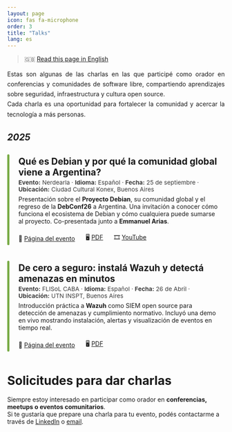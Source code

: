```yaml
---
layout: page
icon: fas fa-microphone
order: 3
title: "Talks"
lang: es
---
```



> 🇬🇧 [Read this page in English](/talks-en/)


<p style="text-align:justify; line-height:1.65; margin-bottom:20px;">
  Estas son algunas de las charlas en las que participé como orador en conferencias y comunidades de software libre, compartiendo aprendizajes sobre seguridad, infraestructura y cultura open source. <br> 
  Cada charla es una oportunidad para fortalecer la comunidad y acercar la tecnología a más personas.
</p>


## _2025_


<div style="position:relative; padding:14px 16px 14px 18px; border-radius:14px; background:rgba(255,255,255,.04); margin:16px 0;">
  <div style="position:absolute; left:0; top:10px; bottom:10px; width:5px; background:#78ab46; border-radius:4px;"></div>
  <!-- <div style="position:absolute; left:0; top:10px; bottom:10px; width:4px; background:#78ab46; border-radius:4px;"></div> -->
  <!-- <div style="position:absolute; left:0; top:10px; bottom:10px; width:4px; background:#78ab46; border-radius:4px;"></div> -->
  <div style="margin-left:8px;">
    <div style="font-weight:700; font-size:1.5em;">
    Qué es Debian y por qué la comunidad global viene a Argentina?
    </div>
    <!-- <div style="opacity:.8; font-size:.95rem; margin:.15rem 0 .4rem 0;">Nerdearla 2025 — 25 de septiembre de 2025</div> -->
    <div style="opacity:.85; font-size:.86rem; margin:.15rem 0 .4rem 0;">
      <strong>Evento:</strong> Nerdearla  · 
      <strong>Idioma:</strong> Español · 
      <strong>Fecha:</strong> 25 de septiembre · 
      <strong>Ubicación:</strong> Ciudad Cultural Konex, Buenos Aires
    </div>
    <p style="margin:0;">
      Presentación sobre el <strong>Proyecto Debian</strong>, su comunidad global y el regreso de la <strong>DebConf26</strong> a Argentina.  
      Una invitación a conocer cómo funciona el ecosistema de Debian y cómo cualquiera puede sumarse al proyecto. Co-presentada junto a <strong>Emmanuel Arias</strong>.
    </p>
    <div style="margin-top:1.2rem; display:flex; flex-wrap:wrap; gap:25px; align-items:center;">
      <span>🔗 <a href="https://nerdear.la/agenda/que-es-debian-y-por-que-la-comunidad-global-viene-a-argentina/" target="_blank">Página del evento</a></span>
      <span>🖥️ <a href="{{ '/assets/talks/nerdearla-2025-debian.pdf' | relative_url }}" target="_blank">PDF</a></span>
      <span>🎞️ <a href="https://youtu.be/iaYF3V6G7HE?si=2jFujm6wd-yJVEvY" target="_blank">YouTube</a></span>
    </div>
  </div>
</div>



<div style="position:relative; padding:14px 16px 14px 18px; border-radius:14px; background:rgba(255,255,255,.04); margin:16px 0;">
  <div style="position:absolute; left:0; top:10px; bottom:10px; width:5px; background:#78ab46; border-radius:4px;"></div>
  <!-- <div style="position:absolute; left:0; top:10px; bottom:10px; width:4px; background:#78ab46; border-radius:4px;"></div> -->
  <!-- <div style="position:absolute; left:0; top:10px; bottom:10px; width:4px; background:#78ab46; border-radius:4px;"></div> -->
  <div style="margin-left:8px;">
    <div style="font-weight:700; font-size:1.5em;">
    De cero a seguro: instalá Wazuh y detectá amenazas en minutos
    </div>
    <div style="opacity:.85; font-size:.86rem; margin:.15rem 0 .4rem 0;">
      <strong>Evento:</strong> FLISoL CABA  · 
      <strong>Idioma:</strong> Español · 
      <strong>Fecha:</strong> 26 de Abril · 
      <strong>Ubicación:</strong> UTN INSPT, Buenos Aires
    </div>
    <p style="margin:0;">
      Introducción práctica a <strong>Wazuh</strong> como SIEM open source para detección de amenazas y cumplimiento normativo.
      Incluyó una demo en vivo mostrando instalación, alertas y visualización de eventos en tiempo real.
    </p>
    <div style="margin-top:1.2rem; display:flex; flex-wrap:wrap; gap:25px; align-items:center;">
      <span>🔗 <a href="https://eventol.flisol.org.ar/events/flisol-caba-2025/activity/630/" target="_blank">Página del evento</a></span>
      <span>🖥️ <a href="{{ '/assets/talks/flisol-caba-2025-wazuh.pdf' | relative_url }}" target="_blank">PDF</a></span>
    </div>
  </div>
</div>


<!--

# Card Standart

<div style="border:1px solid rgba(255,255,255,.08); background:rgba(60,96,105,.18); padding:16px 18px; border-radius:16px; margin:16px 0;">
  <div style="font-weight:700; font-size:1.55rem; margin:0 0 .25rem 0;">Talk</div>
  <div style="opacity:.8; font-size:.95rem; margin-bottom:.4rem;">Conference - date</div>
  <p style="margin:.4rem 0 0 0;">
    Description.
  </p>
  <div style="margin-top:.5rem;">
    🔗 <a href="https://" target="_blank">Página del evento</a> ·
    🖥️ <a href="https://" target="_blank">PDF</a> . 
    🎞️ <a href="https://www.youtube.com/watch" target="_blank">Video (YouTube)</a>
  </div>
</div>


# Card Compress

<details style="margin:10px 0; background:rgba(255,255,255,.04); padding:10px 12px; border-radius:12px;">
  <summary style="font-weight:700; cursor:pointer;font-size:1.4rem;">Talk - conference</summary>
  <div style="margin-top:.6rem; opacity:.85;">date</div>
  <p style="margin:.4rem 0 0 0;">
    Description.
  </p>
  <div style="margin-top:.5rem;">
    🔗 <a href="https://" target="_blank">Página del evento</a> ·
    🖥️ <a href="https://" target="_blank">PDF</a> . 
    🎞️ <a href="https://www.youtube.com/watch" target="_blank">Video (YouTube)</a>
  </div>
</details>

-->


# Solicitudes para dar charlas

Siempre estoy interesado en participar como orador en **conferencias, meetups o eventos comunitarios**.  
Si te gustaría que prepare una charla para tu evento, podés contactarme a través de [LinkedIn](https://www.linkedin.com/in/pabloarielgonzalez/) o [email](mailto:sultano.sultanovich@proton.me).
